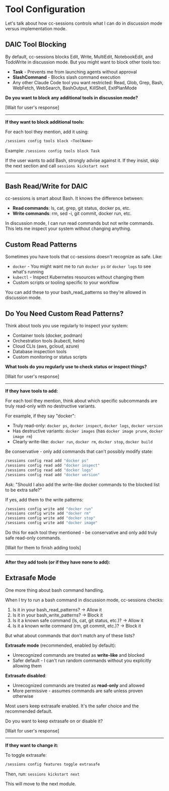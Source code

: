 # Tool Configuration

Let's talk about how cc-sessions controls what I can do in discussion mode versus implementation mode.

## DAIC Tool Blocking

By default, cc-sessions blocks Edit, Write, MultiEdit, NotebookEdit, and TodoWrite in discussion mode. But you might want to block other tools too:

- **Task** - Prevents me from launching agents without approval
- **SlashCommand** - Blocks slash command execution
- Any other Claude Code tool you want restricted: Read, Glob, Grep, Bash, WebFetch, WebSearch, BashOutput, KillShell, ExitPlanMode

**Do you want to block any additional tools in discussion mode?**

[Wait for user's response]

---

**If they want to block additional tools:**

For each tool they mention, add it using:

```bash
/sessions config tools block <ToolName>
```

Example: `/sessions config tools block Task`

If the user wants to add Bash, strongly advise against it. If they insist, skip the next section and call `sessions kickstart next`

---

## Bash Read/Write for DAIC

cc-sessions is smart about Bash. It knows the difference between:
- **Read commands**: ls, cat, grep, git status, docker ps, etc.
- **Write commands**: rm, sed -i, git commit, docker run, etc.

In discussion mode, I can run read commands but not write commands. This lets me inspect your system without changing anything.

## Custom Read Patterns

Sometimes you have tools that cc-sessions doesn't recognize as safe. Like:
- `docker` - You might want me to run `docker ps` or `docker logs` to see what's running
- `kubectl` - Inspect Kubernetes resources without changing them
- Custom scripts or tooling specific to your workflow

You can add these to your bash_read_patterns so they're allowed in discussion mode.

## Do You Need Custom Read Patterns?

Think about tools you use regularly to inspect your system:
- Container tools (docker, podman)
- Orchestration tools (kubectl, helm)
- Cloud CLIs (aws, gcloud, azure)
- Database inspection tools
- Custom monitoring or status scripts

**What tools do you regularly use to check status or inspect things?**

[Wait for user's response]

---

**If they have tools to add:**

For each tool they mention, think about which specific subcommands are truly read-only with no destructive variants.

For example, if they say "docker":
- Truly read-only: `docker ps`, `docker inspect`, `docker logs`, `docker version`
- Has destructive variants: `docker images` (has `docker image prune`, `docker image rm`)
- Clearly write-like: `docker run`, `docker rm`, `docker stop`, `docker build`

Be conservative - only add commands that can't possibly modify state:

```bash
/sessions config read add "docker ps"
/sessions config read add "docker inspect"
/sessions config read add "docker logs"
/sessions config read add "docker version"
```

Ask: "Should I also add the write-like docker commands to the blocked list to be extra safe?"

If yes, add them to the write patterns:
```bash
/sessions config write add "docker run"
/sessions config write add "docker rm"
/sessions config write add "docker stop"
/sessions config write add "docker image"
```

Do this for each tool they mentioned - be conservative and only add truly safe read-only commands.

[Wait for them to finish adding tools]

---

**After they add tools (or if they have none to add):**

## Extrasafe Mode

One more thing about bash command handling.

When I try to run a bash command in discussion mode, cc-sessions checks:
1. Is it in your bash_read_patterns? → Allow it
2. Is it in your bash_write_patterns? → Block it
3. Is it a known safe command (ls, cat, git status, etc.)? → Allow it
4. Is it a known write command (rm, git commit, etc.)? → Block it

But what about commands that don't match any of these lists?

**Extrasafe mode** (recommended, enabled by default):
- Unrecognized commands are treated as **write-like** and blocked
- Safer default - I can't run random commands without you explicitly allowing them

**Extrasafe disabled**:
- Unrecognized commands are treated as **read-only** and allowed
- More permissive - assumes commands are safe unless proven otherwise

Most users keep extrasafe enabled. It's the safer choice and the recommended default.

Do you want to keep extrasafe on or disable it?

[Wait for user's response]

---

**If they want to change it:**

To toggle extrasafe:
```bash
/sessions config features toggle extrasafe
```

Then, run: `sessions kickstart next`

This will move to the next module.
